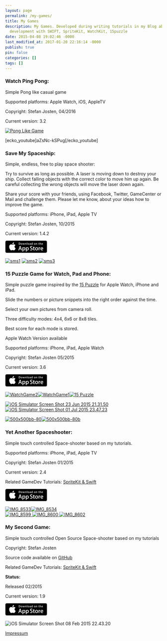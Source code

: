 ```yaml
---
layout: page
permalink: /my-games/
title: My Games
description: My Games. Developed during writing tutorials in my Blog about iOS game
  development with SWIFT, SpriteKit, WatchKit, 15puzzle
date: 2015-04-08 19:02:46 -0000
last_modified_at: 2017-01-20 22:16:14 -0000
publish: true
pin: false
categories: []
tags: []
---
```

### Watch Ping Pong:

Simple Pong like casual game

Supported platforms: Apple Watch, iOS, AppleTV

Copyright: Stefan Josten, 04/2016

Current version: 3.2

[![Pong Like Game](/assets/wp-content/uploads/2015/04/WatchPingPongGif-241x300.gif)](/assets/wp-content/uploads/2015/04/WatchPingPongGif.gif)

[ecko_youtube]aZsNc-kSPug[/ecko_youtube]

### Save My Spaceship:

Simple, endless, free to play space shooter:

Try to survive as long as possible. A laser is moving down to destroy your ship. Collect falling objects with the correct color to move him up again. Be careful collecting the wrong objects will move the laser down again.

Share your score with your friends, using Facebook, Twitter, GameCenter or Mail and challenge them. Please let me know, about your ideas how to improve the game.

Supported platforms: iPhone, iPad, Apple TV

Copyright: Stefan Josten, 10/2015 

Current version: 1.4.2

[![AppStore.png](/assets/wp-content/uploads/2015/11/AppStore1.png)](https://itunes.apple.com/us/app/save-my-spaceship/id970195914?mt=8 "Save My Spaceship")

[![sms1](/assets/wp-content/uploads/2015/04/sms1-169x300.png)](/assets/wp-content/uploads/2015/04/sms1.png) [![sms2](/assets/wp-content/uploads/2015/04/sms2-169x300.png)](/assets/wp-content/uploads/2015/04/sms2.png) [![sms3](/assets/wp-content/uploads/2015/04/sms3-169x300.png) ](/assets/wp-content/uploads/2015/04/sms3-1.jpg)

### 15 Puzzle Game for Watch, Pad and Phone:

Simple puzzle game inspired by the [15 Puzzle](https://en.wikipedia.org/wiki/15_puzzle) for Apple Watch, iPhone and iPad.

Slide the numbers or picture snippets into the right order against the time.

Select your own pictures from camera roll.

Three difficulty modes: 4x4, 6x6 or 8x8 tiles.

Best score for each mode is stored.

Apple Watch Version available

Supported platforms: iPhone, iPad, Apple Watch

Copyright: Stefan Josten 05/2015

Current version: 3.6

[![AppStore](/assets/wp-content/uploads/2015/04/AppStore1.png)](https://itunes.apple.com/app/yet-another-watch-puzzle-game/id997514879?ls=1&amp;mt=8)

  
[![WatchGame2](/assets/wp-content/uploads/2016/04/WatchGame2-240x300-1.jpg)](/assets/wp-content/uploads/2016/04/WatchGame2.png)[![WatchGame1](/assets/wp-content/uploads/2016/04/WatchGame1-240x300.jpg)](/assets/wp-content/uploads/2016/04/WatchGame1.jpg)[![15 Puzzle](/assets/wp-content/uploads/2016/04/Simulator-Screen-Shot-23-Apr-2016-09.40.13-1-240x300.jpg)](/assets/wp-content/uploads/2016/04/Simulator-Screen-Shot-23-Apr-2016-09.40.13-1.jpg)

[![iOS Simulator Screen Shot 23 Jun 2015 21.31.50](/assets/wp-content/uploads/2015/04/iOS-Simulator-Screen-Shot-23-Jun-2015-21.31.50-300x200.png)](/assets/wp-content/uploads/2015/04/iOS-Simulator-Screen-Shot-23-Jun-2015-21.31.50.png)[![iOS Simulator Screen Shot 01 Jul 2015 23.47.23](/assets/wp-content/uploads/2015/04/iOS-Simulator-Screen-Shot-01-Jul-2015-23.47.23-1-300x200.jpg)](/assets/wp-content/uploads/2015/04/iOS-Simulator-Screen-Shot-01-Jul-2015-23.47.23-1.jpg)

[![500x500bb-80](/assets/wp-content/uploads/2015/04/500x500bb-80-1-300x169.jpg)](/assets/wp-content/uploads/2015/04/500x500bb-80-1.jpg)[![500x500bb-80b](/assets/wp-content/uploads/2015/04/500x500bb-80b-1-300x169.jpg)](/assets/wp-content/uploads/2015/04/500x500bb-80b-1.jpg)

### Yet Another Spaceshooter:

Simple touch controlled Space-shooter based on my tutorials.

Supported platforms: iPhone, iPad, Apple TV

Copyright: Stefan Josten 01/2015

Current version: 2.4

Related GameDev Tutorials: [SpriteKit & Swift](https://developerplayground.net)

[![AppStore](/assets/wp-content/uploads/2015/04/AppStore1.png)](https://itunes.apple.com/us/app/yet-another-spaceshooter/id949662362?mt=8)

[![IMG_8533](/assets/wp-content/uploads/2015/04/IMG_8533-1-300x169.jpg)![IMG_8534](/assets/wp-content/uploads/2015/04/IMG_8534-1-300x169.jpg) ](/assets/wp-content/uploads/2015/04/IMG_8533-1.jpg)[  
](/assets/wp-content/uploads/2015/04/IMG_8534-1.jpg)[![IMG_8599](/assets/wp-content/uploads/2015/04/IMG_8599-1-300x169.jpg) ](/assets/wp-content/uploads/2015/04/IMG_8599-1.jpg)[![IMG_8600](/assets/wp-content/uploads/2015/04/IMG_8600-1-300x169.jpg) ](/assets/wp-content/uploads/2015/04/IMG_8600-1.jpg)[![IMG_8602](/assets/wp-content/uploads/2015/04/IMG_8602-1-300x169.jpg)](/assets/wp-content/uploads/2015/04/IMG_8602-1.jpg)

### 

### 

### 

### 

### 

### 

### 

### 

### My Second Game:

Simple touch controlled Open Source Space-shooter based on my tutorials

Copyright: Stefan Josten

Source code available on [GitHub](https://github.com/stfnjstn/MySecondGame)

Related GameDev Tutorials: [SpriteKit & Swift](how-to-implement-a-space-shooter-with-spritekit-and-swift-part-1)

**Status:**

Released 02/2015

Current version: 1.9

[![AppStore](/assets/wp-content/uploads/2015/04/AppStore1.png)](https://itunes.apple.com/us/app/mysecondgame/id956647245?mt=8)

![iOS Simulator Screen Shot 08 Feb 2015 22.43.20](/assets/wp-content/uploads/2015/04/iOS-Simulator-Screen-Shot-08-Feb-2015-22.43.20-1-300x200.jpg)

[Impressum](/impressum)
